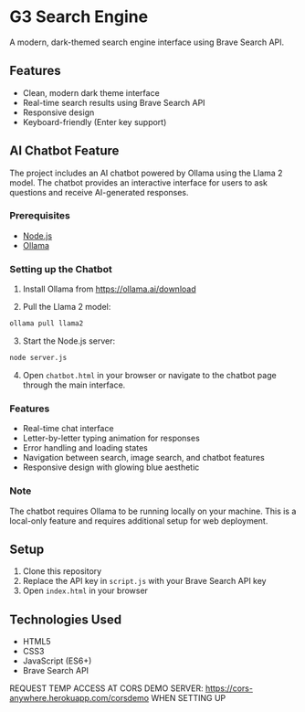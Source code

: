 # G3 Search Engine

A modern, dark-themed search engine interface using Brave Search API.

## Features
- Clean, modern dark theme interface
- Real-time search results using Brave Search API
- Responsive design
- Keyboard-friendly (Enter key support)

## AI Chatbot Feature

The project includes an AI chatbot powered by Ollama using the Llama 2 model. The chatbot provides an interactive interface for users to ask questions and receive AI-generated responses.

### Prerequisites
- [Node.js](https://nodejs.org/)
- [Ollama](https://ollama.ai/download)

### Setting up the Chatbot

1. Install Ollama from https://ollama.ai/download

2. Pull the Llama 2 model:
```bash
ollama pull llama2
```

3. Start the Node.js server:
```bash
node server.js
```

4. Open `chatbot.html` in your browser or navigate to the chatbot page through the main interface.

### Features
- Real-time chat interface
- Letter-by-letter typing animation for responses
- Error handling and loading states
- Navigation between search, image search, and chatbot features
- Responsive design with glowing blue aesthetic

### Note
The chatbot requires Ollama to be running locally on your machine. This is a local-only feature and requires additional setup for web deployment.

## Setup
1. Clone this repository
2. Replace the API key in `script.js` with your Brave Search API key
3. Open `index.html` in your browser


## Technologies Used
- HTML5
- CSS3
- JavaScript (ES6+)
- Brave Search API 

REQUEST TEMP ACCESS AT CORS DEMO SERVER: https://cors-anywhere.herokuapp.com/corsdemo WHEN SETTING UP
